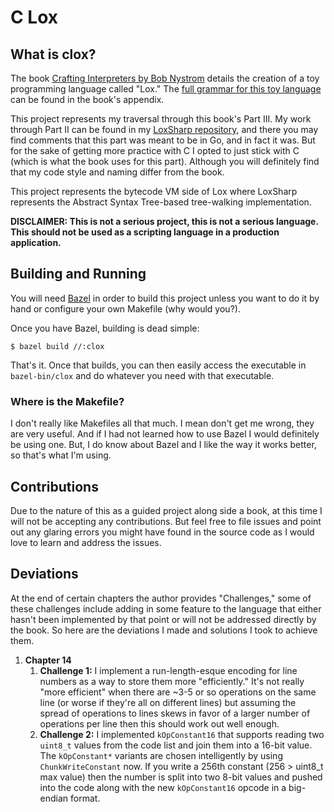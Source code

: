 # C Lox

## What is clox?

The book [Crafting Interpreters by Bob Nystrom](http://www.craftinginterpreters.com)
details the creation of a toy programming language called "Lox." The
[full grammar for this toy language](http://www.craftinginterpreters.com/appendix-i.html)
can be found in the book's appendix.

This project represents my traversal through this book's Part III. My work
through Part II can be found in my
[LoxSharp repository](https://github.com/bbuck/LoxSharp), and there you may find
comments that this part was meant to be in Go, and in fact it was. But for the
sake of getting more practice with C I opted to just stick with C (which is what
the book uses for this part). Although you will definitely find that my code
style and naming differ from the book.

This project represents the bytecode VM side of Lox where LoxSharp represents
the Abstract Syntax Tree-based tree-walking implementation.

**DISCLAIMER: This is not a serious project, this is not a serious language.
This should not be used as a scripting language in a production application.**

## Building and Running

You will need [Bazel](https://bazel.build) in order to build this project
unless you want to do it by hand or configure your own Makefile (why would
you?).

Once you have Bazel, building is dead simple:

```
$ bazel build //:clox
```

That's it. Once that builds, you can then easily access the executable in
`bazel-bin/clox` and do whatever you need with that executable.

### Where is the Makefile?

I don't really like Makefiles all that much. I mean don't get me wrong, they are
very useful. And if I had not learned how to use Bazel I would definitely be
using one. But, I do know about Bazel and I like the way it works better, so
that's what I'm using.

## Contributions

Due to the nature of this as a guided project along side a book, at this time I
will not be accepting any contributions. But feel free to file issues and point
out any glaring errors you might have found in the source code as I would love
to learn and address the issues.

## Deviations

At the end of certain chapters the author provides "Challenges," some of these
challenges include adding in some feature to the language that either hasn't
been implemented by that point or will not be addressed directly by the book. So
here are the deviations I made and solutions I took to achieve them.

1. **Chapter 14**
   1. **Challenge 1:** I implement a run-length-esque encoding for line numbers as a way to store
      them more "efficiently." It's not really "more efficient" when there are ~3-5 or so operations
      on the same line (or worse if they're all on different lines) but assuming the spread of
      operations to lines skews in favor of a larger number of operations per line then this should
      work out well enough.
   1. **Challenge 2:** I implemented `kOpConstant16` that supports reading two `uint8_t` values from
      the code list and join them into a 16-bit value. The `kOpConstant*` variants are chosen
      intelligently by using `ChunkWriteConstant` now. If you write a 256th constant (256 > uint8_t
      max value) then the number is split into two 8-bit values and pushed into the code along with
      the new `kOpConstant16` opcode in a big-endian format.
